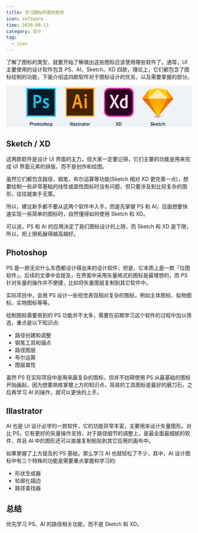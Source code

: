 ```yaml
---
title: 学习图标所需的软件
icon: software
time: 2020-09-13
category: 设计
tag:
  - icon
---
```


了解了图标的类型，就要开始了解做出这些图标应该使用哪些软件了。通常，UI 主要使用的设计软件包含 PS、AI、Sketch、XD 四款，理论上，它们都包含了图标绘制的功能，下面介绍这四款软件对于图标设计的优劣，以及需要掌握的部分。

<!-- more -->

![使用软件](./assets/software.jpg)

## Sketch / XD

这两款软件是设计 UI 界面的主力。但大家一定要记得，它们主要的功能是用来完成 UI 界面元素的排版，而不是创作和绘图。

虽然它们都包含路径、钢笔、布尔运算等功能(Sketch 相对 XD 更完善一点)，想要绘制一些非常基础的线性或面性图标时没有问题，但只要涉及到比较复杂的图形，往往就束手无策。

所以，建议新手都不要从这两个软件中入手，而是先掌握 PS 和 AI，后面想要快速实现一些简单的图标时，自然懂得如何使用 Sketch 和 XD。

可以说，PS 和 AI 的应用决定了我们图标设计的上限，而 Sketch 和 XD 是下限，所以，把上限拓展得越高越好。

## Photoshop

PS 是一款无论什么东西都设计得出来的设计软件，但是，它本质上是一款「位图软件」。后续的文章中会提及，在界面中采用矢量格式的图标是最理想的，而 PS 针对矢量的操作并不便捷，比如将矢量图层复制到其它软件中。

实际项目中，会用 PS 设计一些视觉表现相对复杂的图标，例如主体图标、拟物图标、实物图标等等。

绘制图标需要用到的 PS 功能并不太多，需要在前期学习这个软件的过程中加以筛选，重点是以下知识点:

- 路径创建和调整
- 钢笔工具和锚点
- 路径图层
- 布尔运算
- 图层属性

虽然 PS 在实际项目中是用来画复杂的图标，但并不妨碍使用 PS 从最基础的图标开始画起，因为想要熟练掌握上方的知识点，简易的工具图标是最好的磨刀石，之后再学习 AI 的操作，就可以更快的上手。

## Illastrator

AI 也是 UI 设计必学的一款软件，它的功能异常丰富，主要用来设计矢量图形。对比 PS，它有更好的矢量操作支持，对于路径细节的调整上，是最全面最细腻的软件，并且 AI 中的图形还可以直接复制粘贴到其它应用的画布中。

如果掌握了上方提及的 PS 基础，那么学习 AI 也就轻松了不少，其中，AI 设计图标中有三个特殊的功能是需要重点掌握和学习的:

- 形状生成器
- 轮廓化描边
- 路径查找器

## 总结

优先学习 PS、AI 的路径相关功能，而不是 Sketch 和 XD。
